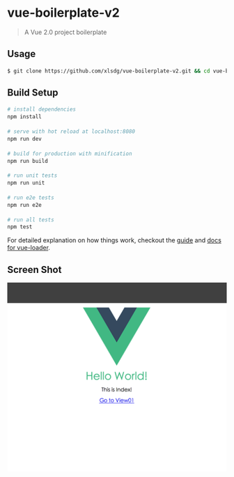 # vue-boilerplate-v2

> A Vue 2.0 project boilerplate

## Usage

``` bash
$ git clone https://github.com/xlsdg/vue-boilerplate-v2.git && cd vue-boilerplate-v2 && npm i && npm run dev
```

## Build Setup

``` bash
# install dependencies
npm install

# serve with hot reload at localhost:8080
npm run dev

# build for production with minification
npm run build

# run unit tests
npm run unit

# run e2e tests
npm run e2e

# run all tests
npm test
```

For detailed explanation on how things work, checkout the [guide](http://vuejs-templates.github.io/webpack/) and [docs for vue-loader](http://vuejs.github.io/vue-loader).

## Screen Shot

![Screen Shot](screenshot.png)
